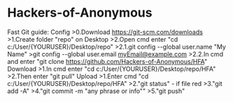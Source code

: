 # Hackers-of-Anonymous
Fast Git guide:
    Config
     >0.Download https://git-scm.com/downloads
     >1.Create folder "repo" on Desktop
     >2.Open cmd enter "cd c:/User/{YOURUSER}/Desktop/repo"
     >2.1.git config --global user.name "My Name" 
         >git config --global user.email myEmail@example.com
     >2.2.In cmd and enter "git clone https://github.com/Hackers-of-Anonymous/HFA"
    Download
     >1.In cmd enter "cd c:/User/{YOURUSER}/Desktop/repo/HFA"
     >2.Then enter "git pull"
    Upload
     >1.Enter cmd "cd c:/User/{YOURUSER}/Desktop/repo/HFA"
     >2."git status" - if file red
     >3."git add -A"
     >4."git commit -m "any phrase or info""
     >5."git push"
